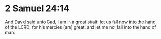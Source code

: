 # 2 Samuel 24:14

And David said unto Gad, I am in a great strait: let us fall now into the hand of the LORD; for his mercies [are] great: and let me not fall into the hand of man.